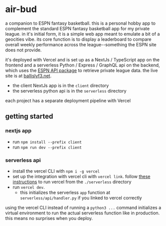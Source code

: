# air-bud

a companion to ESPN fantasy basketball. this is a personal hobby app to complement the standard ESPN fantasy basketball app for my private league. in it's initial form, it is a simple web app meant to emulate a bit of a geocities vibe. its core function is to display a leaderboard to compare overall weekly performance across the league--something the ESPN site does not provide.

it's deployed with Vercel and is set up as a NextJs / TypeScript app on the frontend and a serverless Python / Express / GraphQL api on the backend, which uses the [ESPN API package](https://github.com/cwendt94/espn-api) to retrieve private league data. the live site is at [ballislyf3.net](https://ballislyf3.net/?leaderboard_mode=safe).

- the client NextJs app is in the `client` directory
- the serverless python api is in the `serverless` directory

each project has a separate deployment pipeline with Vercel

## getting started

### nextjs app

- run `npm install --prefix client`
- run `npm run dev --prefix client`

### serverless api

- install the vercel CLI with `npm i -g vercel`
- set up the integration with vercel cli with `vercel link`. follow [these instructions](https://vercel.com/docs/cli/project-linking) to run vercel from the `./serverless` directory
- run `vercel dev`.
  - this initializes the serverless `app` function at `serverless/api/handler.py` if you linked to vercel correctly

using the vercel CLI instead of running a `python3 ...` command initializes a virtual environment to run the actual serverless function like in production. this means no surprises when you deploy.
